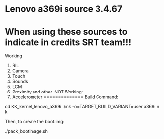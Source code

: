 Lenovo a369i source 3.4.67
===============
When using these sources to indicate in credits SRT team!!!
===============
Working
1) RIL
2) Camera
3) Touch
4) Sounds
5) LCM
6) Proximity
and other.
NOT Working:
1) Accelerometer
==============
Build Command:

cd KK_kernel_lenovo_a369i
./mk -o=TARGET_BUILD_VARIANT=user a369i n k

Then, to create the boot.img:

./pack_bootimage.sh
